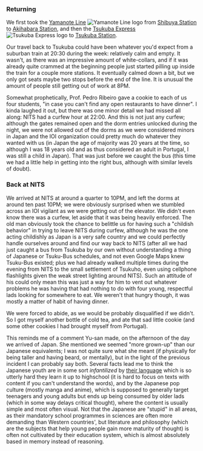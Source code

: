 ### Returning

We first took the [Yamanote Line](https://en.wikipedia.org/wiki/Yamanote_Line) <img src="https://upload.wikimedia.org/wikipedia/commons/0/04/JR_JY_line_symbol.svg" alt="Yamanote Line logo" class="inline"> from [Shibuya Station](https://en.wikipedia.org/wiki/Shibuya_Station) to [Akihabara Station](https://en.wikipedia.org/wiki/Akihabara_Station), and then the [Tsukuba Express](https://en.wikipedia.org/wiki/Tsukuba_Express) <img src="https://upload.wikimedia.org/wikipedia/commons/7/7b/Tsukuba_Express_mark.svg" alt="Tsukuba Express logo" class="inline"> to [Tsukuba Station](https://en.wikipedia.org/wiki/Tsukuba_Station).

Our travel back to Tsukuba could have been whatever you'd expect from a suburban train at 20:30 during the week: relatively calm and empty. It wasn't, as there was an impressive amount of white-collars, and if it was already quite crammed at the beginning people just started pilling up inside the train for a couple more stations. It eventually calmed down a bit, but we only got seats maybe two stops before the end of the line. It is unusual the amount of people still getting out of work at 8PM.

Somewhat prophetically, Prof. Pedro Ribeiro gave a cookie to each of us four students, "in case you can't find any open restaurants to have dinner". I kinda laughed it out, but there was one minor detail we had missed all along: NITS had a curfew hour at 22:00. And this is not just any curfew; although the gates remained open and the dorm entries unlocked during the night, we were not allowed out of the dorms as we were considered minors in Japan and the IOI organization could pretty much do whatever they wanted with us (in Japan the age of majority was 20 years at the time, so although I was 18 years old and as thus considered an adult in Portugal, I was still a child in Japan). That was just before we caught the bus (this time we had a little help in getting into the right bus, although with similar levels of doubt).

### Back at NITS

We arrived at NITS at around a quarter to 10PM, and left the dorms at around ten past 10PM; we were obviously surprised when we stumbled across an IOI vigilant as we were getting out of the elevator. We didn't even know there was a curfew, let aside that it was being heavily enforced. The old man obviously took the chance to belittle us for having such a "childish behavior" in trying to leave NITS during curfew, although he was the one acting childishly as Japan is a very safe country and we could perfectly handle ourselves around and find our way back to NITS (after all we had just caught a bus from Tsukuba by our own without understanding a thing of Japanese or Tsuku-Bus schedules, and not even Google Maps knew Tsuku-Bus existed; plus we had already walked multiple times during the evening from NITS to the small settlement of Tsukuho, even using cellphone flashlights given the weak street lighting around NITS). Such an attitude of his could only mean this was just a way for him to vent out whatever problems he was having that had nothing to do with four young, respectful lads looking for somewhere to eat. We weren't that hungry though, it was mostly a matter of habit of having dinner.

We were forced to abide, as we would be probably disqualified if we didn't. So I got myself another bottle of cold tea, and ate that sad little cookie (and some other cookies I had brought myself from Portugal).

This reminds me of a comment Yu-san made, on the afternoon of the day we arrived of Japan. She mentioned we seemed "more grown-up" than our Japanese equivalents; I was not quite sure what she meant (if physically for being taller and having beard, or mentally), but in the light of the previous incident I can probably say both. Several facts lead me to think the Japanese youth are in some sort *infantilized* by [their language](https://japaneseruleof7.com/are-japanese-people-retarded/) which is so utterly hard they learn it up to highschool (it is hard to focus on texts with content if you can't understand the words), and by the Japanese pop culture (mostly manga and anime), which is supposed to generally target teenagers and young adults but ends up being consumed by older lads (which in some way delays critical thought), where the content is usually simple and most often visual. Not that the Japanese are "stupid" in all areas, as their mandatory school programmes in sciences are often more demanding than Western countries', but literature and philosophy (which are the subjects that help young people gain more maturity of thought) is often not cultivated by their education system, which is almost absolutely based in memory instead of reasoning.
